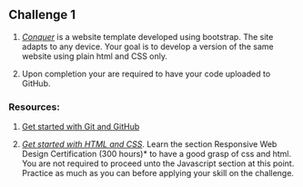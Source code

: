  


##  Challenge 1  

1.  *[Conquer]( https://www.free-css.com/free-css-templates/page196/conquer)* is a website template developed using   bootstrap. The site adapts to any device.
	Your goal is to develop a version of the same website using  plain html and CSS only.

	
2.  Upon completion your are required to have your code uploaded to GitHub.

###  Resources:

1. [Get started with Git and GitHub](https://product.hubspot.com/blog/git-and-github-tutorial-for-beginners)


2. *[Get started with HTML and CSS](https://learn.freecodecamp.org/)*. Learn  the section Responsive Web Design Certification (300 hours)* to have a good grasp of css and html. You are not required to proceed unto the Javascript section at this point. Practice as much as you can before applying your skill on the challenge.



